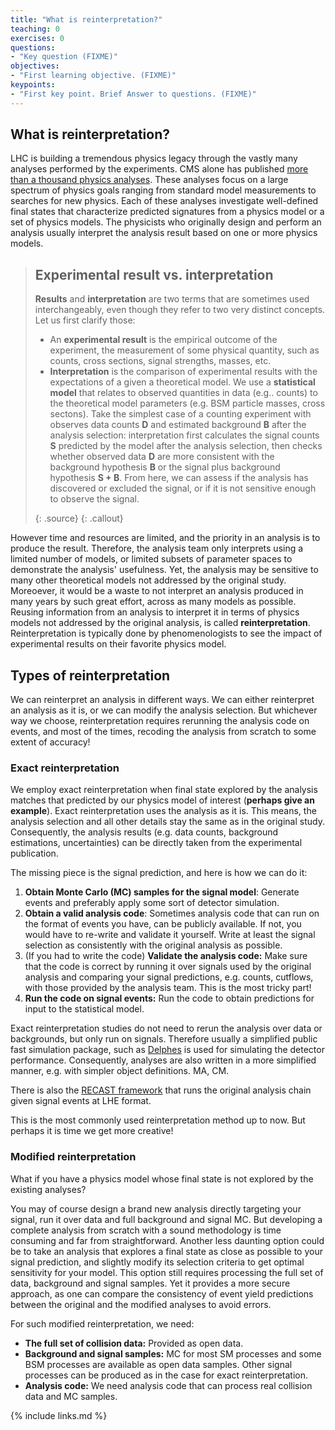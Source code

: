 ```yaml
---
title: "What is reinterpretation?"
teaching: 0
exercises: 0
questions:
- "Key question (FIXME)"
objectives:
- "First learning objective. (FIXME)"
keypoints:
- "First key point. Brief Answer to questions. (FIXME)"
---
```


## What is reinterpretation?

LHC is building a tremendous physics legacy through the vastly many analyses performed by the experiments. CMS alone has published [more than a thousand physics analyses](https://cms-results-search.web.cern.ch/). These analyses focus on a large spectrum of physics goals ranging from standard model measurements to searches for new physics. Each of these analyses investigate well-defined final states that  characterize predicted signatures from a physics model or a set of physics models.  The physicists who originally design and perform an analysis usually interpret the analysis result based on one or more physics models.  

> ## Experimental result vs. interpretation
>
> **Results** and **interpretation** are two terms that are sometimes used interchangeably, even though they refer to two very distinct concepts. Let us first clarify those:
>
> * An **experimental result** is the empirical outcome of the experiment, the measurement of some physical quantity, such as counts, cross sections, signal strengths, masses, etc.
> * **Interpretation** is the comparison of experimental results with the expectations of a given a theoretical model.  We use a **statistical model** that relates to observed quantities in data (e.g.. counts) to the theoretical model parameters (e.g. BSM particle masses, cross sectons). Take the simplest case of a counting experiment with observes data counts **D** and estimated background **B** after the analysis selection:  interpretation first calculates the signal counts **S** predicted by the model after the analysis selection, then checks whether observed data **D** are more consistent with the background hypothesis **B** or the signal plus background hypothesis **S + B**.  From here, we can assess if the analysis has discovered or excluded the signal, or if it is not sensitive enough to observe the signal.   
>
> {: .source}
{: .callout}

However time and resources are limited, and the priority in an analysis is to produce the result. Therefore, the analysis team only interprets using a limited number of models, or limited subsets of parameter spaces to demonstrate the analysis' usefulness. Yet, the analysis may be sensitive to many other theoretical models not addressed by the original study.  Moreoever, it would be a waste to not interpret an analysis produced in many years by such great effort, across as many models as possible.  Reusing information from an analysis to interpret it in terms of physics models not addressed by the original analysis, is called **reinterpretation**. Reinterpretation is typically done by phenomenologists to see the impact of experimental results on their favorite physics model.


## Types of reinterpretation

We can reinterpret an analysis in different ways. We can either reinterpret an analysis as it is, or we can modify the analysis selection.
But whichever way we choose, reinterpretation requires rerunning the analysis code on events, and most of the times, recoding the analysis from scratch to some extent of accuracy! 

### Exact reinterpretation

We employ exact reinterpretation when final state explored by the analysis matches that predicted by our physics model of interest (**perhaps give an example**).
Exact reinterpretation uses the analysis as it is.  This means, the analysis selection and all other details stay the same as in the original study.  Consequently, the analysis results (e.g. data counts, background estimations, uncertainties) can be directly taken from the experimental publication.

The missing piece is the signal prediction, and here is how we can do it:
1. **Obtain Monte Carlo (MC) samples for the signal model**: Generate events and preferably apply some sort of detector simulation. 
2. **Obtain a valid analysis code**: Sometimes analysis code that can run on the format of events you have, can be publicly available. If not, you would have to re-write and validate it yourself. Write at least the signal selection as consistently with the original analysis as possible.
3. (If you had to write the code) **Validate the analysis code:** Make sure that the code is correct by running it over signals used by the original analysis and comparing your signal predictions, e.g. counts, cutflows, with those provided by the analysis team.  This is the most tricky part!
4. **Run the code on signal events:** Run the code to obtain predictions for input to the statistical model.

Exact reinterpretation studies do not need to rerun the analysis over data or backgrounds, but only run on signals.  Therefore usually a simplified public fast simulation package, such as [Delphes](https://cp3.irmp.ucl.ac.be/projects/delphes) is used for simulating the detector performance.  Consequently, analyses are also written in a more simplified manner, e.g. with simpler object definitions. MA, CM.

There is also the [RECAST framework](https://iris-hep.org/projects/recast.html) that runs the original analysis chain given signal events at LHE format.

This is the most commonly used reinterpretation method up to now.  But perhaps it is time we get more creative! 

### Modified reinterpretation

What if you have a physics model whose final state is not explored by the existing analyses? 

You may of course design a brand new analysis directly targeting your signal, run it over data and full background and signal MC. But developing a complete analysis from scratch with a sound methodology is time consuming and far from straightforward.  Another less daunting option could be to take an analysis that explores a final state as close as possible to your signal prediction, and slightly modify its selection criteria to get optimal sensitivity for your model.
This option still requires processing the full set of data, background and signal samples. Yet it provides a more secure approach, as one can compare the consistency of event yield predictions between the original and the modified analyses to avoid errors.

For such modified reinterpretation, we need:
* **The full set of collision data:** Provided as open data.
* **Background and signal samples:** MC for most SM processes and some BSM processes are available as open data samples. Other signal processes can be produced as in the case for exact reinterpretation.
* **Analysis code:** We need analysis code that can process real collision data and MC samples.

{% include links.md %}

